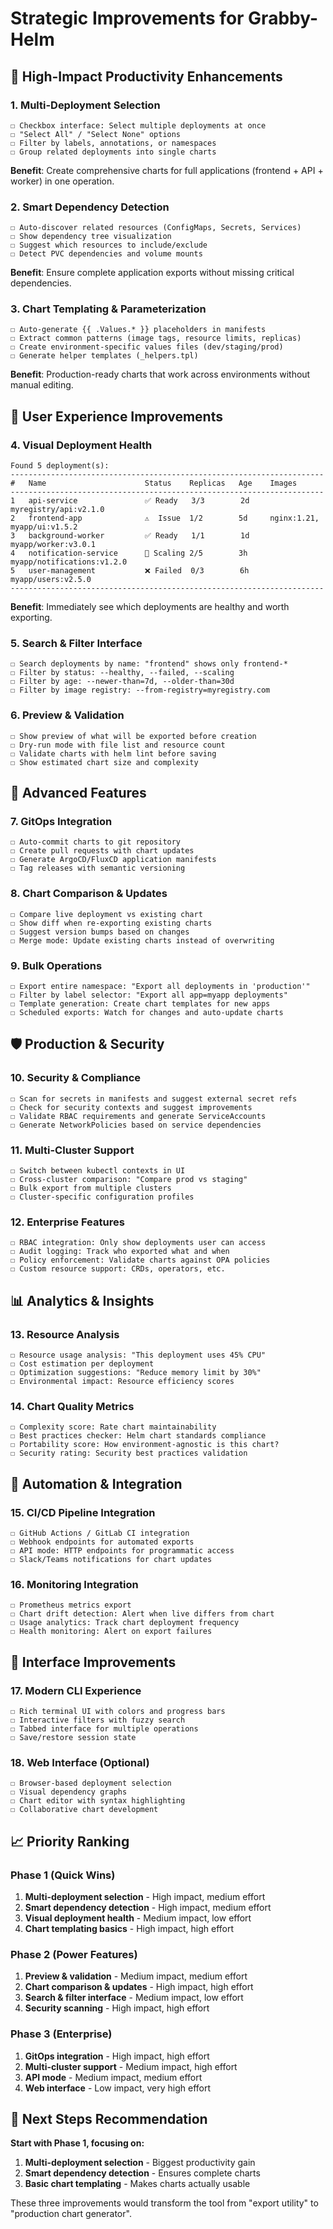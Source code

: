 # Strategic Improvements for Grabby-Helm

## 🚀 **High-Impact Productivity Enhancements**

### **1. Multi-Deployment Selection**
```
☐ Checkbox interface: Select multiple deployments at once
☐ "Select All" / "Select None" options
☐ Filter by labels, annotations, or namespaces
☐ Group related deployments into single charts
```

**Benefit**: Create comprehensive charts for full applications (frontend + API + worker) in one operation.

### **2. Smart Dependency Detection**
```
☐ Auto-discover related resources (ConfigMaps, Secrets, Services)
☐ Show dependency tree visualization
☐ Suggest which resources to include/exclude
☐ Detect PVC dependencies and volume mounts
```

**Benefit**: Ensure complete application exports without missing critical dependencies.

### **3. Chart Templating & Parameterization**
```
☐ Auto-generate {{ .Values.* }} placeholders in manifests
☐ Extract common patterns (image tags, resource limits, replicas)
☐ Create environment-specific values files (dev/staging/prod)
☐ Generate helper templates (_helpers.tpl)
```

**Benefit**: Production-ready charts that work across environments without manual editing.

## 🎯 **User Experience Improvements**

### **4. Visual Deployment Health**
```
Found 5 deployment(s):
----------------------------------------------------------------------
#   Name                      Status    Replicas   Age    Images
----------------------------------------------------------------------
1   api-service               ✅ Ready   3/3        2d     myregistry/api:v2.1.0
2   frontend-app              ⚠️  Issue  1/2        5d     nginx:1.21, myapp/ui:v1.5.2
3   background-worker         ✅ Ready   1/1        1d     myapp/worker:v3.0.1
4   notification-service      🔄 Scaling 2/5        3h     myapp/notifications:v1.2.0
5   user-management           ❌ Failed  0/3        6h     myapp/users:v2.5.0
----------------------------------------------------------------------
```

**Benefit**: Immediately see which deployments are healthy and worth exporting.

### **5. Search & Filter Interface**
```
☐ Search deployments by name: "frontend" shows only frontend-*
☐ Filter by status: --healthy, --failed, --scaling
☐ Filter by age: --newer-than=7d, --older-than=30d
☐ Filter by image registry: --from-registry=myregistry.com
```

### **6. Preview & Validation**
```
☐ Show preview of what will be exported before creation
☐ Dry-run mode with file list and resource count
☐ Validate charts with helm lint before saving
☐ Show estimated chart size and complexity
```

## 🔧 **Advanced Features**

### **7. GitOps Integration**
```
☐ Auto-commit charts to git repository
☐ Create pull requests with chart updates
☐ Generate ArgoCD/FluxCD application manifests
☐ Tag releases with semantic versioning
```

### **8. Chart Comparison & Updates**
```
☐ Compare live deployment vs existing chart
☐ Show diff when re-exporting existing charts
☐ Suggest version bumps based on changes
☐ Merge mode: Update existing charts instead of overwriting
```

### **9. Bulk Operations**
```
☐ Export entire namespace: "Export all deployments in 'production'"
☐ Filter by label selector: "Export all app=myapp deployments"
☐ Template generation: Create chart templates for new apps
☐ Scheduled exports: Watch for changes and auto-update charts
```

## 🛡️ **Production & Security**

### **10. Security & Compliance**
```
☐ Scan for secrets in manifests and suggest external secret refs
☐ Check for security contexts and suggest improvements
☐ Validate RBAC requirements and generate ServiceAccounts
☐ Generate NetworkPolicies based on service dependencies
```

### **11. Multi-Cluster Support**
```
☐ Switch between kubectl contexts in UI
☐ Cross-cluster comparison: "Compare prod vs staging"
☐ Bulk export from multiple clusters
☐ Cluster-specific configuration profiles
```

### **12. Enterprise Features**
```
☐ RBAC integration: Only show deployments user can access
☐ Audit logging: Track who exported what and when
☐ Policy enforcement: Validate charts against OPA policies
☐ Custom resource support: CRDs, operators, etc.
```

## 📊 **Analytics & Insights**

### **13. Resource Analysis**
```
☐ Resource usage analysis: "This deployment uses 45% CPU"
☐ Cost estimation per deployment
☐ Optimization suggestions: "Reduce memory limit by 30%"
☐ Environmental impact: Resource efficiency scores
```

### **14. Chart Quality Metrics**
```
☐ Complexity score: Rate chart maintainability
☐ Best practices checker: Helm chart standards compliance
☐ Portability score: How environment-agnostic is this chart?
☐ Security rating: Security best practices validation
```

## 🔄 **Automation & Integration**

### **15. CI/CD Pipeline Integration**
```
☐ GitHub Actions / GitLab CI integration
☐ Webhook endpoints for automated exports
☐ API mode: HTTP endpoints for programmatic access
☐ Slack/Teams notifications for chart updates
```

### **16. Monitoring Integration**
```
☐ Prometheus metrics export
☐ Chart drift detection: Alert when live differs from chart
☐ Usage analytics: Track chart deployment frequency
☐ Health monitoring: Alert on export failures
```

## 🎨 **Interface Improvements**

### **17. Modern CLI Experience**
```
☐ Rich terminal UI with colors and progress bars
☐ Interactive filters with fuzzy search
☐ Tabbed interface for multiple operations
☐ Save/restore session state
```

### **18. Web Interface (Optional)**
```
☐ Browser-based deployment selection
☐ Visual dependency graphs
☐ Chart editor with syntax highlighting
☐ Collaborative chart development
```

## 📈 **Priority Ranking**

### **Phase 1 (Quick Wins)**
1. **Multi-deployment selection** - High impact, medium effort
2. **Smart dependency detection** - High impact, medium effort
3. **Visual deployment health** - Medium impact, low effort
4. **Chart templating basics** - High impact, high effort

### **Phase 2 (Power Features)**
1. **Preview & validation** - Medium impact, medium effort
2. **Chart comparison & updates** - High impact, high effort
3. **Search & filter interface** - Medium impact, low effort
4. **Security scanning** - High impact, high effort

### **Phase 3 (Enterprise)**
1. **GitOps integration** - High impact, high effort
2. **Multi-cluster support** - Medium impact, high effort
3. **API mode** - Medium impact, medium effort
4. **Web interface** - Low impact, very high effort

## 🎯 **Next Steps Recommendation**

**Start with Phase 1, focusing on:**
1. **Multi-deployment selection** - Biggest productivity gain
2. **Smart dependency detection** - Ensures complete charts
3. **Basic chart templating** - Makes charts actually usable

These three improvements would transform the tool from "export utility" to "production chart generator".